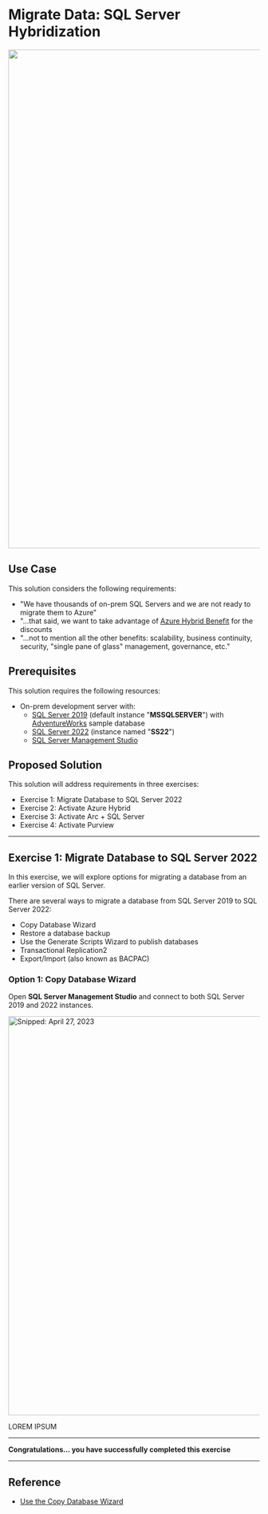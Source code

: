 # Migrate Data: SQL Server Hybridization

<img src="https://user-images.githubusercontent.com/44923999/234937691-8ce2332f-d836-4a7e-a306-6c5d14ef19f7.png" width="1000" />

## Use Case
This solution considers the following requirements:

* "We have thousands of on-prem SQL Servers and we are not ready to migrate them to Azure"
* "...that said, we want to take advantage of [Azure Hybrid Benefit](https://learn.microsoft.com/en-us/azure/azure-sql/azure-hybrid-benefit) for the discounts
* "...not to mention all the other benefits: scalability, business continuity, security, "single pane of glass" management, governance, etc."

## Prerequisites
This solution requires the following resources:

* On-prem development server with:
  * [SQL Server 2019](https://info.microsoft.com/ww-landing-sql-server-2019.html) (default instance "**MSSQLSERVER**") with [AdventureWorks](https://learn.microsoft.com/en-us/sql/samples/adventureworks-install-configure) sample database
  * [SQL Server 2022](https://info.microsoft.com/ww-landing-sql-server-2022.html) (instance named "**SS22**")
  * [SQL Server Management Studio](https://learn.microsoft.com/en-us/sql/ssms/download-sql-server-management-studio-ssms)

## Proposed Solution
This solution will address requirements in three exercises:

* Exercise 1: Migrate Database to SQL Server 2022
* Exercise 2: Activate Azure Hybrid
* Exercise 3: Activate Arc + SQL Server
* Exercise 4: Activate Purview

-----

## Exercise 1: Migrate Database to SQL Server 2022
In this exercise, we will explore options for migrating a database from an earlier version of SQL Server.

There are several ways to migrate a database from SQL Server 2019 to SQL Server 2022:
* Copy Database Wizard
* Restore a database backup
* Use the Generate Scripts Wizard to publish databases
* Transactional Replication2
* Export/Import (also known as BACPAC)

### Option 1: Copy Database Wizard
Open **SQL Server Management Studio** and connect to both SQL Server 2019 and 2022 instances.

<img src="https://user-images.githubusercontent.com/44923999/234953201-01818d70-78c0-41e4-9a2b-b3eb4df83c76.png" width="800" title="Snipped: April 27, 2023" />

LOREM IPSUM

-----

**Congratulations... you have successfully completed this exercise**

-----

## Reference
* [Use the Copy Database Wizard](https://learn.microsoft.com/en-us/sql/relational-databases/databases/use-the-copy-database-wizard)
